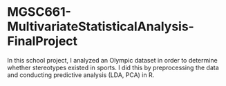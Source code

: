 # MGSC661-MultivariateStatisticalAnalysis-FinalProject
In this school project, I analyzed an Olympic dataset in order to determine whether stereotypes existed in sports. I did this by preprocessing the data and conducting predictive analysis (LDA, PCA) in R.
